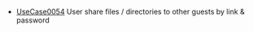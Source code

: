 * [UseCase0054](https://github.com/DomainDrivenArchitecture/ddaRequirement/blob/master/en/requirements/UseCase0054.md) User share files / directories to other guests by link & password